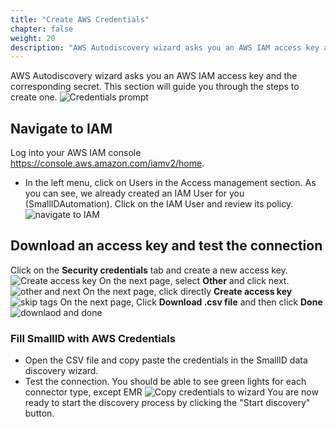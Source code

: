 ```yaml
---
title: "Create AWS Credentials"
chapter: false
weight: 20
description: "AWS Autodiscovery wizard asks you an AWS IAM access key and the corresponding secret. This section will guide you through the steps to create one"
---
```


AWS Autodiscovery wizard asks you an AWS IAM access key and the corresponding secret. This section will guide you through the steps to create one.
![Credentials prompt](/images/autodiscovery/cred_prompt.png)
## Navigate to IAM
Log into your AWS IAM console https://console.aws.amazon.com/iamv2/home.
- In the left menu, click on Users in the Access management section.
As you can see, we already created an IAM User for you (SmallIDAutomation).
Click on the IAM User and review its policy.
![navigate to IAM](/images/autodiscovery/navigate_to_iam.png)
## Download an access key and test the connection
Click on the __Security credentials__ tab and create a new access key.
![Create access key](/images/autodiscovery/create_access_key.png)
On the next page, select __Other__ and click next.
![other and next](/images/autodiscovery/other_next.png)
On the next page, click directly __Create access key__
![skip tags](/images/autodiscovery/skip_tags.png)
On the next page, Click __Download .csv file__ and then click __Done__
![downlaod and done](/images/autodiscovery/download_and_done.png)
### Fill SmallID with AWS Credentials
- Open the CSV file and copy paste the credentials in the SmallID data discovery wizard.
- Test the connection. You should be able to see green lights for each connector type, except EMR
![Copy credentials to wizard](/images/autodiscovery/green.png)
You are now ready to start the discovery process by clicking the "Start discovery" button.